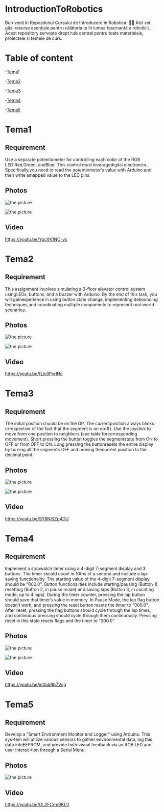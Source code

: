 # IntroductionToRobotics
Bun venit în Repositoriul Cursului de Introducere in Robotica! 🤖✨ Aici vei găsi resurse esențiale pentru călătoria ta în lumea fascinantă a roboticii. Acest repository servește drept hub central pentru toate materialele, proiectele si temele de curs.

# Table of content
-[Tema1](#tema1)

-[Tema2](#tema2)

-[Tema3](#tema3)

-[Tema4](#tema4)

-[Tema5](#tema5)

# Tema1

## Requirement

Use a separate potentiometer for controlling each color of the RGB LED:Red,Green, andBlue.  This control must leveragedigital electronics.  Specifically,you  need  to  read  the  potentiometer’s  value  with  Arduino  and  then  write  amapped value to the LED pins.

## Photos

![the picture](Tema1/IMG_6309.png)

![the picture](Tema1/IMG_6310.png)

## Video

https://youtu.be/YgcXK1NC-ys

# Tema2

## Requirement

This  assignment  involves  simulating  a  3-floor  elevator  control  system  usingLEDs, buttons, and a buzzer with Arduino. By the end of this task, you will gainexperience in using button state change, implementing debouncing techniques,and coordinating multiple components to represent real-world scenarios.

## Photos

![the picture](Tema2/IMG_6320.png)

![the picture](Tema2/IMG_6321.png)

## Video

https://youtu.be/fLic0PvrlHc

# Tema3

## Requirement

The  initial  position  should  be  on  the  DP.  The  currentposition always blinks (irrespective of the fact that the segment is on oroff).  Use the joystick to move from one position to neighbors (see table forcorresponding movement).  Short pressing the button toggles the segmentstate  from  ON  to  OFF  or  from  OFF  to  ON.  Long  pressing  the  buttonresets the entire display by turning all the segments OFF and moving thecurrent position to the decimal point.

## Photos

![the picture](Tema3/IMG_6329.png)

![the picture](Tema3/IMG_6330.png)

## Video
https://youtu.be/SY8NlSZp4DU

# Tema4

## Requirement

Implement a stopwatch timer using a 4-digit 7-segment display and 3 buttons. The timer should count in 10ths of a second and include a lap-saving functionality. The starting value of the 4-digit 7-segment display should be "000.0". Button functionalities include starting/pausing (Button 1), resetting (Button 2, in pause mode) and saving laps (Button 3, in counting mode, up to 4 laps). During the timer counter, pressing the lap button should save that timer’s value in memory. In Pause Mode, the lap flag button doesn’t work, and pressing the reset button resets the timer to "000.0". After reset, pressing the flag buttons should cycle through the lap times, and continuous pressing should cycle through them continuously. Pressing reset in this state resets flags and the timer to "000.0".

## Photos

![the picture](Tema4/IMG_6337.jpeg)

![the picture](Tema4/IMG_6338.jpeg)

## Video
https://youtu.be/jn0bbRb7Vcg

# Tema5

## Requirement

Develop a ”Smart Environment Monitor and Logger” using Arduino.  This sys-tem will utilize various sensors to gather environmental data, log this data intoEEPROM, and provide both visual feedback via an RGB LED and user interac-tion through a Serial Menu.

## Photos

![the picture](Tema5/IMG_6350.jpeg)


## Video

https://youtu.be/OL2FCrm9KL0
